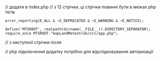 // додати в index.php
// з 12 стрічки, ці стрічки повинні бути в межах php тегів

	error_reporting(E_ALL & ~E_DEPRECATED & ~E_WARNING & ~E_NOTICE); 
	 
	define('MTSROOT', realpath(dirname(__FILE__)).DIRECTORY_SEPARATOR);
	require_once MTSROOT."mapLandMeteotrek/src/app.php";


// з наступної стрічки після <link href="gwsse.css" rel="stylesheet" />
	<!-- Подключение "Meteotrek" -->
	<?php mtsHeaders(); ?>

// php підключення додатку потрібно для відслідковування авторизації
